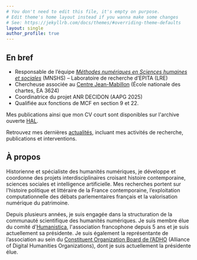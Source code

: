 ```yaml
---
# You don't need to edit this file, it's empty on purpose.
# Edit theme's home layout instead if you wanna make some changes
# See: https://jekyllrb.com/docs/themes/#overriding-theme-defaults
layout: single
author_profile: true
---
```


## En bref
- Responsable de l’équipe *[Méthodes numériques en Sciences humaines et sociales](https://www.lre.epita.fr/teams/digital-methods-for-humanities-and-social-sciences/)* (MNSHS) – Laboratoire de recherche d’EPITA (LRE)  
- Chercheuse associée au [Centre Jean-Mabillon](https://www.chartes.psl.eu/recherche/le-centre-jean-mabillon) (École nationale des chartes, EA 3624)
- Coordinatrice du projet ANR DECIDON (AAPG 2025)
- Qualifiée aux fonctions de MCF en section 9 et 22.

Mes publications ainsi que mon CV court sont disponibles sur l'archive ouverte [HAL](https://cv.hal.science/marie-puren).

Retrouvez mes dernières [actualités](https://mpuren.github.io/actualites/), incluant mes activités de recherche, publications et interventions.

## À propos
Historienne et spécialiste des humanités numériques, je développe et coordonne des projets interdisciplinaires croisant histoire contemporaine, sciences sociales et intelligence artificielle. Mes recherches portent sur l'histoire politique et littéraire de la France contemporaine, l’exploitation computationnelle des débats parlementaires français et la valorisation numérique du patrimoine.

Depuis plusieurs années, je suis engagée dans la structuration de la communauté scientifique des humanités numériques. Je suis membre élue du comité d'[Humanistica](https://www.humanisti.ca/), l'association francophone depuis 5 ans et je suis actuellement sa présidente. Je suis également la représentante de l’association au sein du [Constituent Organization Board de l’ADHO](https://adho.org/leadership/cob-eb/?lang=fr) (Alliance of Digital Humanities Organizations), dont je suis actuellement la présidente élue.
